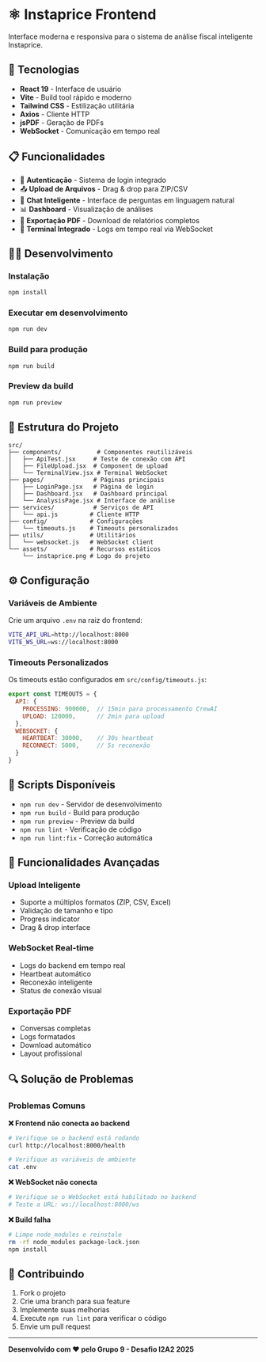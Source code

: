 # ⚛️ Instaprice Frontend

Interface moderna e responsiva para o sistema de análise fiscal inteligente Instaprice.

## 🚀 Tecnologias

- **React 19** - Interface de usuário
- **Vite** - Build tool rápido e moderno
- **Tailwind CSS** - Estilização utilitária
- **Axios** - Cliente HTTP
- **jsPDF** - Geração de PDFs
- **WebSocket** - Comunicação em tempo real

## 📋 Funcionalidades

- 🔐 **Autenticação** - Sistema de login integrado
- 📤 **Upload de Arquivos** - Drag & drop para ZIP/CSV
- 💬 **Chat Inteligente** - Interface de perguntas em linguagem natural
- 📊 **Dashboard** - Visualização de análises
- 📄 **Exportação PDF** - Download de relatórios completos
- 🔗 **Terminal Integrado** - Logs em tempo real via WebSocket

## 🏃‍♂️ Desenvolvimento

### Instalação
```bash
npm install
```

### Executar em desenvolvimento
```bash
npm run dev
```

### Build para produção
```bash
npm run build
```

### Preview da build
```bash
npm run preview
```

## 🎨 Estrutura do Projeto

```
src/
├── components/          # Componentes reutilizáveis
│   ├── ApiTest.jsx     # Teste de conexão com API
│   ├── FileUpload.jsx  # Component de upload
│   └── TerminalView.jsx # Terminal WebSocket
├── pages/              # Páginas principais
│   ├── LoginPage.jsx   # Página de login
│   ├── Dashboard.jsx   # Dashboard principal
│   └── AnalysisPage.jsx # Interface de análise
├── services/           # Serviços de API
│   └── api.js         # Cliente HTTP
├── config/            # Configurações
│   └── timeouts.js    # Timeouts personalizados
├── utils/             # Utilitários
│   └── websocket.js   # WebSocket client
└── assets/            # Recursos estáticos
    └── instaprice.png # Logo do projeto
```

## ⚙️ Configuração

### Variáveis de Ambiente

Crie um arquivo `.env` na raiz do frontend:

```bash
VITE_API_URL=http://localhost:8000
VITE_WS_URL=ws://localhost:8000
```

### Timeouts Personalizados

Os timeouts estão configurados em `src/config/timeouts.js`:

```javascript
export const TIMEOUTS = {
  API: {
    PROCESSING: 900000,  // 15min para processamento CrewAI
    UPLOAD: 120000,      // 2min para upload
  },
  WEBSOCKET: {
    HEARTBEAT: 30000,    // 30s heartbeat
    RECONNECT: 5000,     // 5s reconexão
  }
}
```

## 🔧 Scripts Disponíveis

- `npm run dev` - Servidor de desenvolvimento
- `npm run build` - Build para produção
- `npm run preview` - Preview da build
- `npm run lint` - Verificação de código
- `npm run lint:fix` - Correção automática

## 🌟 Funcionalidades Avançadas

### Upload Inteligente
- Suporte a múltiplos formatos (ZIP, CSV, Excel)
- Validação de tamanho e tipo
- Progress indicator
- Drag & drop interface

### WebSocket Real-time
- Logs do backend em tempo real
- Heartbeat automático
- Reconexão inteligente
- Status de conexão visual

### Exportação PDF
- Conversas completas
- Logs formatados
- Download automático
- Layout profissional

## 🔍 Solução de Problemas

### Problemas Comuns

**❌ Frontend não conecta ao backend**
```bash
# Verifique se o backend está rodando
curl http://localhost:8000/health

# Verifique as variáveis de ambiente
cat .env
```

**❌ WebSocket não conecta**
```bash
# Verifique se o WebSocket está habilitado no backend
# Teste a URL: ws://localhost:8000/ws
```

**❌ Build falha**
```bash
# Limpe node_modules e reinstale
rm -rf node_modules package-lock.json
npm install
```

## 🤝 Contribuindo

1. Fork o projeto
2. Crie uma branch para sua feature
3. Implemente suas melhorias
4. Execute `npm run lint` para verificar o código
5. Envie um pull request

---

**Desenvolvido com ❤️ pelo Grupo 9 - Desafio I2A2 2025**